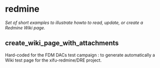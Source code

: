 # redmine
*Set of short examples to illustrate howto to read, update, or create a Redmine Wiki page.*

## create_wiki_page_with_attachments
Hard-coded for the FDM DACs test campaign : to generate automatically a Wiki test page for the xifu-redmine/DRE project.


